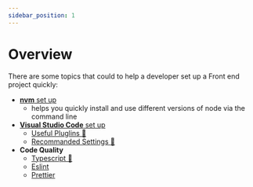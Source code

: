 ```yaml
---
sidebar_position: 1
---
```


# Overview

There are some topics that could to help a developer set up a Front end project quickly:

- [**nvm** set up](./nvm.md)
  - helps you quickly install and use different versions of node via the command line
- [**Visual Studio Code** set up](./vsc.md)
  - [Useful Pluglins 🔗](./vsc.md#recommanded-vs-code-plugins)
  - [Recommanded Settings 🔗](./vsc.md#settings)
- **Code Quality**
  - [Typescript 🔗](./tsconfig.md)
  - [Eslint](./tsconfig.md)
  - [Prettier](./tsconfig.md)
